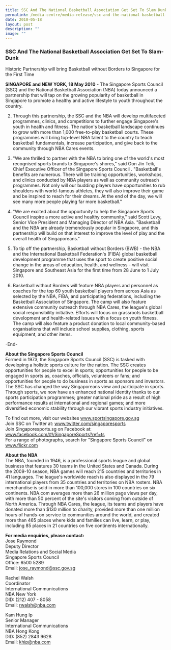 ```yaml
---
title: SSC And The National Basketball Association Get Set To Slam Dunk
permalink: /media-centre/media-release/ssc-and-the-national-basketball-association-get-set-to-slam-dunk/
date: 2010-05-18
layout: post
description: ""
image: ""
---
```

### **SSC And The National Basketball Association Get Set To Slam-Dunk**

Historic Partnership will bring Basketball without Borders to Singapore for the First Time

**SINGAPORE and NEW YORK, 18 May 2010** - The Singapore Sports Council (SSC) and the National Basketball Association (NBA) today announced a partnership that will tap on the growing popularity of basketball in Singapore to promote a healthy and active lifestyle to youth throughout the country.

2. Through this partnership, the SSC and the NBA will develop multifaceted programmes, clinics, and competitions to further engage Singapore's youth in health and fitness. The nation's basketball landscape continues to grow with more than 1,000 free-to-play basketball courts. These programmes will bring top-level NBA talent to the country to teach basketball fundamentals, increase participation, and give back to the community through NBA Cares events.

3. "We are thrilled to partner with the NBA to bring one of the world's most recognised sports brands to Singapore's shores," said Oon Jin Teik, Chief Executive Officer of the Singapore Sports Council . "Basketball's benefits are numerous. There will be training opportunities, workshops, and clinics conducted by NBA players as well as community outreach programmes. Not only will our budding players have opportunities to rub shoulders with world-famous athletes, they will also improve their game and be inspired to reach for their dreams. At the end of the day, we will see many more people playing far more basketball."

4. "We are excited about the opportunity to help the Singapore Sports Council inspire a more active and healthy community," said Scott Levy, Senior Vice President and Managing Director of NBA Asia. "Basketball and the NBA are already tremendously popular in Singapore, and this partnership will build on that interest to improve the level of play and the overall health of Singaporeans."

5. To tip off the partnership, Basketball without Borders (BWB) - the NBA and the International Basketball Federation's (FIBA) global basketball development programme that uses the sport to create positive social change in the areas of education, health, and wellness - will visit Singapore and Southeast Asia for the first time from 28 June to 1 July 2010.

6. Basketball without Borders will feature NBA players and personnel as coaches for the top 60 youth basketball players from across Asia as selected by the NBA, FIBA, and participating federations, including the Basketball Association of Singapore. The camp will also feature extensive community outreach through NBA Cares, the league's global social responsibility initiative. Efforts will focus on grassroots basketball development and health-related issues with a focus on youth fitness. The camp will also feature a product donation to local community-based organisations that will include school supplies, clothing, sports equipment, and other items.

-End-

**About the Singapore Sports Council**
<br>
Formed in 1973, the Singapore Sports Council (SSC) is tasked with developing a holistic sports culture for the nation. The SSC creates opportunities for people to excel in sports; opportunities for people to be engaged in sports as, coaches, officials, volunteers or fans; and opportunities for people to do business in sports as sponsors and investors. The SSC has changed the way Singaporeans view and participate in sports. Through sports, we now have an enhanced national identity thanks to our sports participation programmes; greater national pride as a result of high performance results at international and regional games; and more diversified economic stability through our vibrant sports industry initiatives.

To find out more, visit our websites www.sportsingapore.gov.sg
<br>
Join SSC on Twitter at: www.twitter.com/singaporesports
<br>
Join Singaporesports.sg on Facebook at: www.facebook.com/#!/SingaporeSports?ref=ts
<br>
For a range of photographs, search for "Singapore Sports Council" on www.flickr.com

**About the NBA**
<br>
The NBA, founded in 1946, is a professional sports league and global business that features 30 teams in the United States and Canada. During the 2009-10 season, NBA games will reach 215 countries and territories in 41 languages. The league's worldwide reach is also displayed in the 79 international players from 35 countries and territories on NBA rosters. NBA merchandise is sold in more than 100,000 stores in 100 countries on six continents. NBA.com averages more than 26 million page views per day, with more than 50 percent of the site's visitors coming from outside of North America. Through NBA Cares, the league, its teams and players have donated more than $130 million to charity, provided more than one million hours of hands-on service to communities around the world, and created more than 465 places where kids and families can live, learn, or play, including 85 places in 21 countries on five continents internationally.

**For media enquiries, please contact:**
<br>
Jose Raymond
<br>
Deputy Director
<br>
Media Relations and Social Media
<br>
Singapore Sports Council
<br>
Office: 6500 5289
<br>
Email: [jose_raymond@ssc.gov.sg](mailto:jose_raymond@ssc.gov.sg)

Rachel Walsh
<br>
Coordinator
<br>
International Communications
<br>
NBA New York
<br>
DID: (212) 407 - 8058
<br>
Email: [rwalsh@nba.com](mailto:rwalsh@nba.com)

Kam Hung Ip
<br>
Senior Manager
<br>
International Communications
<br>
NBA Hong Kong
<br>
DID: (852) 2843 9628
<br>
Email: [khip@nba.com](mailto:khip@nba.com)
